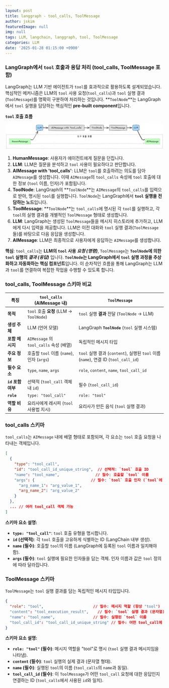 ```yaml
---
layout: post
title: langgraph - tool_calls, ToolMessage
author: jskim
featuredImage: null
img: null
tags: LLM, langchain, langgraph, tool, ToolMessage
categories: LLM
date: '2025-01-28 01:15:00 +0900'
---
```


### LangGraph에서 `tool` 호출과 응답 처리 (tool_calls, ToolMessage 포함)

LangGraph는 LLM 기반 에이전트가 `tool`를 효과적으로 활용하도록 설계되었습니다. 핵심적인 메커니즘은 LLM의 `tool` 사용 요청(`tool_calls`)과 `tool` 실행 결과(`ToolMessage`)를 명확히 구분하여 처리하는 것입니다.  **`ToolNode`**는 LangGraph에서 `tool` 실행을 담당하는 핵심적인 **pre-built component**입니다.

**`tool` 호출 흐름**

<img src="../assets/img/llm/langgraph_tools.png" alt="Wrong Path">

1. **HumanMessage**: 사용자가 에이전트에게 질문을 던집니다.
2. **LLM**: LLM은 질문을 분석하고 `tool` 사용이 필요하다고 판단합니다.
3. **AIMessage with 'tool_calls'**: LLM은 `tool`를 호출하려는 의도를 담아 `AIMessage`를 생성합니다. 이때 `AIMessage`의 `tool_calls` 속성에 `tool` 호출에 대한 정보 (`tool` 이름, 인자)가 포함됩니다.
4. **ToolNode**: LangGraph의 **`ToolNode`**는 `AIMessage`의 `tool_calls`를 입력으로 받아, 명시된 `tool`를 실행합니다. `ToolNode`는 LangGraph에서 **`tool` 실행을 전담하는 노드**입니다.
5. **ToolMessage**: **`ToolNode`**는 `tool_calls`에 명시된 각 `tool`를 실행하고, 각 `tool`의 실행 결과를 개별적인 `ToolMessage` 형태로 생성합니다.
6. **LLM**: LangGraph는 생성된 `ToolMessage`들을 메시지 히스토리에 추가하고, LLM에게 다시 입력을 제공합니다. LLM은 이전 대화와 `tool` 실행 결과(`ToolMessage`들)를 바탕으로 다음 응답을 생성합니다.
7. **AIMessage**: LLM은 최종적으로 사용자에게 응답하는 `AIMessage`를 생성합니다.

**핵심**: `tool_calls`는 **LLM의 `tool` 사용 *요청 (명령)***, `ToolMessage`는 **`ToolNode`에 의한 `tool` 실행의 *결과 (응답)*** 입니다. **`ToolNode`는 LangGraph에서 `tool` 실행 과정을 추상화하고 자동화하는 핵심 컴포넌트**입니다. 이 순차적인 흐름을 통해 LangGraph는 LLM과 `tool`를 연결하여 복잡한 작업을 수행할 수 있도록 합니다.

### tool_calls, ToolMessage 스키마 비교

| 특징             | `tool_calls` (AIMessage 내)                       | `ToolMessage`                                  |
|-----------------|----------------------------------------------------|-------------------------------------------------|
| **목적**           | `tool` 호출 **요청** (LLM -> `ToolNode`)            | `tool` 실행 **결과** 전달 (`ToolNode` -> LLM)     |
| **생성 주체**      | LLM (언어 모델)                                  | LangGraph **`ToolNode`** (`tool` 실행 시스템)     |
| **포함 메시지**    | `AIMessage` 의 `tool_calls` 속성 (배열)           | 독립적인 메시지 타입                               |
| **주요 정보**      | 호출할 `tool` 이름 (`name`), 인자 (`args`)          | `tool` 실행 결과 (`content`), 실행된 `tool` 이름 (`name`), 연결 ID (`tool_call_id`) |
| **필수 요소**      | `type`, `name`, `args`                             | `role`, `content`, `name`, `tool_call_id`       |
| **`id` 포함 여부** | 선택적 (`tool_call` 객체 내 `id`)                 | 필수 (`tool_call_id`)                               |
| **`role`**        | `type: "tool_call"`                               | `role: "tool"`                                   |
| **역할 비유**      | 요리사에게 레시피 (`tool` 사용법 지시)               | 요리사가 만든 음식 (`tool` 실행 결과)               |

### tool_calls 스키마

`tool_calls`는 `AIMessage` 내에 배열 형태로 포함되며, 각 요소는 `tool` 호출 요청을 나타내는 객체입니다.

```json
[
  {
    "type": "tool_call",
    "id": "tool_call_id_unique_string",  // 선택적: `tool` 호출 ID
    "name": "tool_name",                // 필수: 호출할 `tool` 이름
    "args": {                         // 필수: `tool` 호출 인자 (`tool`에 따라 다름)
      "arg_name_1": "arg_value_1",
      "arg_name_2": "arg_value_2"
    }
  },
  ... // 여러 tool_call 객체 가능
]
```

**스키마 요소 설명:**

* **`type: "tool_call"`**:  `tool` 호출 유형을 명시합니다.
* **`id` (선택적)**:  각 `tool` 호출을 고유하게 식별하는 ID (LangChain 내부 생성).
* **`name` (필수)**:  호출할 `tool`의 이름 (LangGraph에 등록된 `tool` 이름과 일치해야 함).
* **`args` (필수)**: `tool` 실행에 필요한 인자들을 담는 객체. 인자 이름과 값은 `tool` 정의에 따라 달라집니다.

### ToolMessage 스키마

`ToolMessage`는 `tool` 실행 결과를 담는 독립적인 메시지 타입입니다.

```json
{
  "role": "tool",                      // 필수: 메시지 역할 (항상 "tool")
  "content": "tool_execution_result",    // 필수: `tool` 실행 결과 (문자열)
  "name": "tool_name",                 // 필수: 실행된 `tool` 이름
  "tool_call_id": "tool_call_id_unique_string" // 필수: 어떤 tool_call에 대한 응답인지 연결하는 ID
}
```

**스키마 요소 설명:**

* **`role: "tool"` (필수)**: 메시지 역할을 "tool"로 명시 (`tool` 실행 결과 메시지임을 나타냄).
* **`content` (필수)**: `tool` 실행의 실제 결과 (문자열 형태).
* **`name` (필수)**: 실행된 `tool`의 이름 (`tool_calls`의 `name`과 동일).
* **`tool_call_id` (필수)**:  이 `ToolMessage`가 어떤 `tool_call` 요청에 대한 응답인지 연결하는 ID (`tool_calls`에서 사용된 `id`와 일치).